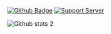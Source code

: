 [![Github Badge](https://img.shields.io/badge/-Github-000?style=quare&labelColor=000&logo=Github&logoColor=white&link=link)](https://github.com/RLanTa) 
[![Support Server](https://img.shields.io/discord/591914197219016707.svg?color=7289da&label=rlantadev&logo=discord&style=flat-square)](https://discord.gg/GFcNxfq3mZ)

![Github stats 2](https://github-readme-stats.vercel.app/api?username=RLanTa&show_icons=true&theme=radical)
